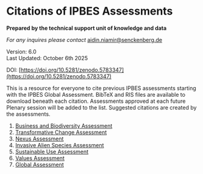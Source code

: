 # Citations of IPBES Assessments

**Prepared by the technical support unit of knowledge and data**

_For any inquires please contact_ [aidin.niamir@senckenberg.de](mailto:aidin.niamir@senckenberg.de)

Version: 6.0\
Last Updated: October 6th 2025

DOI: [https://doi.org/10.5281/zenodo.5783347](https://doi.org/10.5281/zenodo.5783347)

This is a resource for everyone to cite previous IPBES assessments starting with the IPBES Global Assessment. BibTeX and RIS files are available to download beneath each citation. Assessments approved at each future Plenary session will be added to the list. Suggested citations are created by the assessments.

1. [Business and Biodiversity Assessment](business-and-biodiversity-assessment.md)
2. [Transformative Change Assessment](transformative-change-assessment.md)
3. [Nexus Assessment](nexus-assessment.md)
4. [Invasive Alien Species Assessment](invasive-alien-species-assessment.md)
5. [Sustainable Use Assessment](sustainable-use-assessment.md)
6. [Values Assessment](values-assessment.md)
7. [Global Assessment](global-assessment.md)
